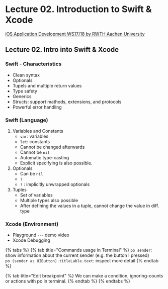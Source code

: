 # Lecture 02. Introduction to Swift & Xcode

[iOS Application Development WS17/18 by RWTH Aachen University](https://itunes.apple.com/jm/course/ios-application-development-ws17-18/id1288558355)

## Lecture 02. Intro into Swift & Xcode

### Swift - Characteristics

* Clean syntax
* Optionals
* Tupels and multiple return values
* Type safety
* Generics
* Structs: support mathods, extensions, and protocols
* Powerful error handling

### Swift \(Language\)

1. Variables and Constants
   * `var`: variables
   * `let`: constants
   * Cannot be changed afterwards
   * Cannot be `nil`
   * Automatic type-casting
   * Explicit specifying is also possible.
2. Optionals
   * Can be `nil`
   * `?`  
   * `!` : implicitly unwrapped optionals
3. Tuples
   * Set of variables
   * Multiple types also possible
   * After defining the values in a tuple, cannot change the value in diff. type

### Xcode \(Environment\)

* Playground --- demo video
* Xcode Debugging

{% tabs %}
{% tab title="Commands usage in Terminal" %}
`po sender`: show information about the current sender \(e.g. the button I pressed\)  
`po (sender as UIButton).titleLable.text`: inspect more detail
{% endtab %}

{% tab title="Edit breakpoint" %}
We can make a condition, ignoring-counts or actions with po in terminal.
{% endtab %}
{% endtabs %}



